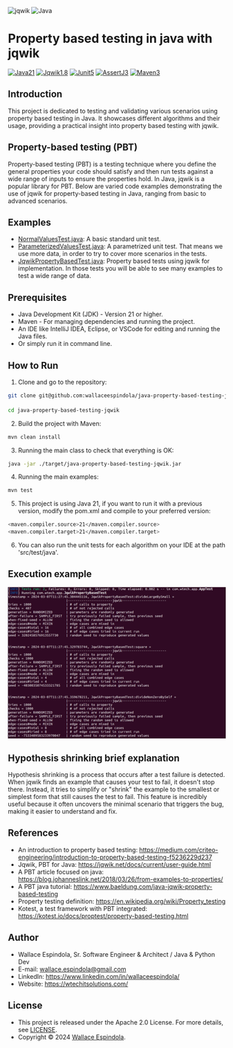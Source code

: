 <p>
  <img src="https://repository-images.githubusercontent.com/54369221/b098cf00-afb4-11ea-89fb-fb4d2c505130" alt="jqwik" height="290"/>  
  <img src="https://www.kloia.com/hubfs/java-1.png" alt="Java" height="300"/>
</p>

Property based testing in java with jqwik
=============
[![Java21](https://img.shields.io/badge/java-21-brightgreen.svg)](https://openjdk.org/projects/jdk/21/)
[![Jqwik1.8](https://img.shields.io/badge/jqwik-1.8.3-orange.svg)](https://maven.apache.org/)
[![Junit5](https://img.shields.io/badge/junit-5.10.2-yellow.svg)](https://junit.org/junit5/)
[![AssertJ3](https://img.shields.io/badge/AssertJ-3.25.3-blue.svg)](https://assertj.github.io/doc/)
[![Maven3](https://img.shields.io/badge/Maven-3.3.0-purple.svg)](https://maven.apache.org/)

## Introduction

This project is dedicated to testing and validating various scenarios using property based testing in Java. It
showcases different algorithms and their usage, providing a practical insight into property based testing with jqwik.

## Property-based testing (PBT)

Property-based testing (PBT) is a testing technique where you define the general properties your code should satisfy and
then run tests against a wide range of inputs to ensure the properties hold. In Java, jqwik is a popular library for
PBT. Below are varied code examples demonstrating the use of jqwik for property-based testing in Java, ranging from
basic to advanced scenarios.

## Examples

* [NormalValuesTest.java](src%2Ftest%2Fjava%2Fcom%2Fwtech%2Fapp%2FNormalValuesTest.java): A basic standard unit test.
* [ParameterizedValuesTest.java](src%2Ftest%2Fjava%2Fcom%2Fwtech%2Fapp%2FParameterizedValuesTest.java): A parametrized
  unit test. That means we use more data, in order to try to cover more scenarios in the tests.
* [JqwikPropertyBasedTest.java](src%2Ftest%2Fjava%2Fcom%2Fwtech%2Fapp%2FJqwikPropertyBasedTest.java): Property based
  tests using jqwik for implementation. In those tests you will be able to see many examples to test a wide range of
  data.

## Prerequisites

* Java Development Kit (JDK) - Version 21 or higher.
* Maven - For managing dependencies and running the project.
* An IDE like IntelliJ IDEA, Eclipse, or VSCode for editing and running the Java
  files.
* Or simply run it in command line.

## How to Run

1. Clone and go to the repository:

```bash
git clone git@github.com:wallaceespindola/java-property-based-testing-jqwik.git

cd java-property-based-testing-jqwik
```

2. Build the project with Maven:

```bash
mvn clean install
```

3. Running the main class to check that everything is OK:

```bash
java -jar ./target/java-property-based-testing-jqwik.jar 
```

4. Running the main examples:

```bash
mvn test
```

5. This project is using Java 21, if you want to run it with a previous version, modify the pom.xml and compile to your
   preferred version:

```bash
<maven.compiler.source>21</maven.compiler.source>
<maven.compiler.target>21</maven.compiler.target>
```

6. You can also run the unit tests for each algorithm on your IDE at the path 'src/test/java'.

## Execution example

![jqwik-execution](resources/jqwik_execution.png)

## Hypothesis shrinking brief explanation

Hypothesis shrinking is a process that occurs after a test failure is detected. When jqwik finds an example that
causes your test to fail, it doesn't stop there. Instead, it tries to simplify or "shrink" the example to the smallest
or simplest form that still causes the test to fail. This feature is incredibly useful because it often uncovers the
minimal scenario that triggers the bug, making it easier to understand and fix.

## References

* An introduction to property based
  testing: https://medium.com/criteo-engineering/introduction-to-property-based-testing-f5236229d237
* Jqwik, PBT for Java: https://jqwik.net/docs/current/user-guide.html
* A PBT article focused on java: https://blog.johanneslink.net/2018/03/26/from-examples-to-properties/
* A PBT java tutorial: https://www.baeldung.com/java-jqwik-property-based-testing
* Property testing definition: https://en.wikipedia.org/wiki/Property_testing
* Kotest, a test framework with PBT integrated: https://kotest.io/docs/proptest/property-based-testing.html

## Author

* Wallace Espindola, Sr. Software Engineer & Architect / Java & Python Dev
* E-mail: wallace.espindola@gmail.com
* LinkedIn: https://www.linkedin.com/in/wallaceespindola/
* Website: https://wtechitsolutions.com/

## License

* This project is released under the Apache 2.0 License. For more details, see [LICENSE](LICENSE).
* Copyright © 2024 [Wallace Espindola](https://github.com/wallaceespindola/).

